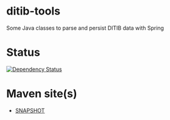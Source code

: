 ditib-tools
===========
Some Java classes to parse and persist DITIB data with Spring


Status
======
[![Dependency Status](https://www.versioneye.com/user/projects/53de9ae116279fb98c000007/badge.svg?style=flat)](https://www.versioneye.com/user/projects/53de9ae116279fb98c000007)

Maven site(s)
=============
* [SNAPSHOT](http://hakan42.github.io/ditib-tools/site/0.0.1-SNAPSHOT/)
